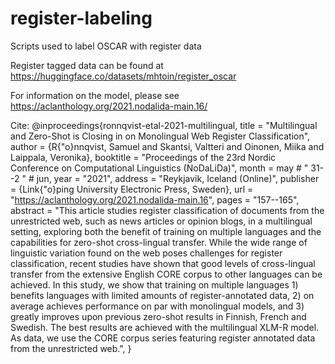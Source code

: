 # register-labeling

Scripts used to label OSCAR with register data

Register tagged data can be found at https://huggingface.co/datasets/mhtoin/register_oscar

For information on the model, please see https://aclanthology.org/2021.nodalida-main.16/

Cite:
@inproceedings{ronnqvist-etal-2021-multilingual,
    title = "Multilingual and Zero-Shot is Closing in on Monolingual Web Register Classification",
    author = {R{\"o}nnqvist, Samuel  and
      Skantsi, Valtteri  and
      Oinonen, Miika  and
      Laippala, Veronika},
    booktitle = "Proceedings of the 23rd Nordic Conference on Computational Linguistics (NoDaLiDa)",
    month = may # " 31--2 " # jun,
    year = "2021",
    address = "Reykjavik, Iceland (Online)",
    publisher = {Link{\"o}ping University Electronic Press, Sweden},
    url = "https://aclanthology.org/2021.nodalida-main.16",
    pages = "157--165",
    abstract = "This article studies register classification of documents from the unrestricted web, such as news articles or opinion blogs, in a multilingual setting, exploring both the benefit of training on multiple languages and the capabilities for zero-shot cross-lingual transfer. While the wide range of linguistic variation found on the web poses challenges for register classification, recent studies have shown that good levels of cross-lingual transfer from the extensive English CORE corpus to other languages can be achieved. In this study, we show that training on multiple languages 1) benefits languages with limited amounts of register-annotated data, 2) on average achieves performance on par with monolingual models, and 3) greatly improves upon previous zero-shot results in Finnish, French and Swedish. The best results are achieved with the multilingual XLM-R model. As data, we use the CORE corpus series featuring register annotated data from the unrestricted web.",
}
